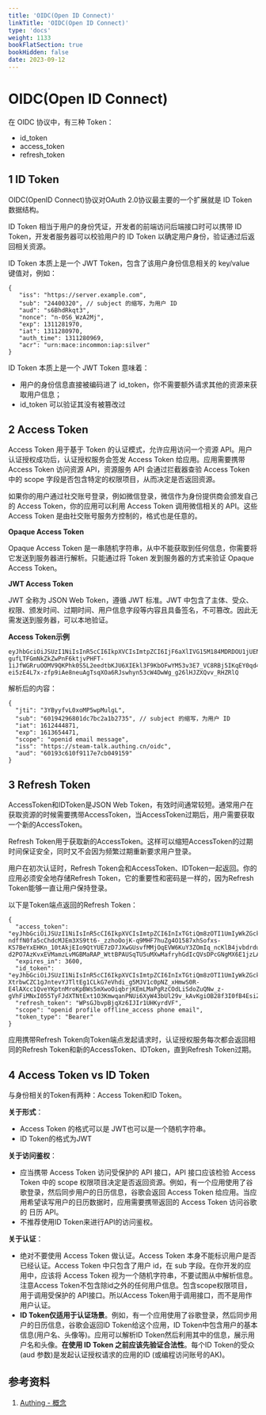 ```yaml
---
title: 'OIDC(Open ID Connect)'
linkTitle: 'OIDC(Open ID Connect)'
type: 'docs'
weight: 1133
bookFlatSection: true
bookHidden: false
date: 2023-09-12
---
```


# OIDC(Open ID Connect)

在 OIDC 协议中，有三种 Token：
* id_token
* access_token
* refresh_token

## 1 ID Token
OIDC(OpenID Connect)协议对OAuth 2.0协议最主要的一个扩展就是 ID Token 数据结构。

ID Token 相当于用户的身份凭证，开发者的前端访问后端接口时可以携带 ID Token，开发者服务器可以校验用户的 ID Token 以确定用户身份，验证通过后返回相关资源。

ID Token 本质上是一个 JWT Token，包含了该用户身份信息相关的 key/value 键值对，例如：
```
{
   "iss": "https://server.example.com",
   "sub": "24400320", // subject 的缩写，为用户 ID
   "aud": "s6BhdRkqt3",
   "nonce": "n-0S6_WzA2Mj",
   "exp": 1311281970,
   "iat": 1311280970,
   "auth_time": 1311280969,
   "acr": "urn:mace:incommon:iap:silver"
}
```

ID Token 本质上是一个 JWT Token 意味着：
* 用户的身份信息直接被编码进了 id_token，你不需要额外请求其他的资源来获取用户信息；
* id_token 可以验证其没有被篡改过

## 2 Access Token
Access Token 用于基于 Token 的认证模式，允许应用访问一个资源 API。用户认证授权成功后，认证授权服务会签发 Access Token 给应用。应用需要携带 Access Token 访问资源 API，资源服务 API 会通过拦截器查验 Access Token 中的 scope 字段是否包含特定的权限项目，从而决定是否返回资源。

如果你的用户通过社交账号登录，例如微信登录，微信作为身份提供商会颁发自己的 Access Token，你的应用可以利用 Access Token 调用微信相关的 API。这些 Access Token 是由社交账号服务方控制的，格式也是任意的。

**Opaque Access Token**

Opaque Access Token 是一串随机字符串，从中不能获取到任何信息，你需要将它发送到服务器进行解析。只能通过将 Token 发到服务器的方式来验证 Opaque Access Token。

**JWT Access Token**

JWT 全称为 JSON Web Token，遵循 JWT 标准。JWT 中包含了主体、受众、权限、颁发时间、过期时间、用户信息字段等内容且具备签名，不可篡改。因此无需发送到服务器，可以本地验证。

**Access Token示例**
```
eyJhbGciOiJSUzI1NiIsInR5cCI6IkpXVCIsImtpZCI6IjF6aXlIVG15M184MDRDOU1jUENHVERmYWJCNThBNENlZG9Wa3VweXdVeU0ifQ.eyJqdGkiOiIzWUJ5eWZ2TDB4b01QNXdwTXVsZ0wiLCJzdWIiOiI2MDE5NDI5NjgwMWRjN2JjMmExYjI3MzUiLCJpYXQiOjE2MTI0NDQ4NzEsImV4cCI6MTYxMzY1NDQ3MSwic2NvcGUiOiJvcGVuaWQgZW1haWwgbWVzc2FnZSIsImlzcyI6Imh0dHBzOi8vc3RlYW0tdGFsay5hdXRoaW5nLmNuL29pZGMiLCJhdWQiOiI2MDE5M2M2MTBmOTExN2U3Y2IwNDkxNTkifQ.cYyZ6buwAjp7DzrYQEhvz5rvUBhkv_s8xzuv2JHgzYx0jbqqsWrA_-gufLTFGmNkZkZwPnF6ktjvPHFT-1iJfWGRruOOMV9QKPhk0S5L2eedtbKJU6XIEkl3F9KbOFwYM53v3E7_VC8RBj5IKqEY0qd4mW36C9VbS695wZlvMYnmXhIopYsd5c83i39fLBF8vEBZE1Rq6tqTQTbHAasR2eUz1LnOqxNp2NNkV2dzlcNIksSDbEGjTNkWceeTWBRtFMi_o9EWaHExdm5574jQ-ei5zE4L7x-zfp9iAe8neuAgTsqXOa6RJswhyn53cW4DwWg_g26lHJZXQvv_RHZRlQ
```

解析后的内容：

```
{
  "jti": "3YByyfvL0xoMP5wpMulgL",
  "sub": "60194296801dc7bc2a1b2735", // subject 的缩写，为用户 ID
  "iat": 1612444871,
  "exp": 1613654471,
  "scope": "openid email message",
  "iss": "https://steam-talk.authing.cn/oidc",
  "aud": "60193c610f9117e7cb049159"
}
```

## 3 Refresh Token
AccessToken和IDToken是JSON Web Token，有效时间通常较短。通常用户在获取资源的时候需要携带AccessToken，当AccessToken过期后，用户需要获取一个新的AccessToken。

Refresh Token用于获取新的AccessToken。这样可以缩短AccessToken的过期时间保证安全，同时又不会因为频繁过期重新要求用户登录。

用户在初次认证时，Refresh Token会和AccessToken、IDToken一起返回。你的应用必须安全地存储Refresh Token，它的重要性和密码是一样的，因为Refresh Token能够一直让用户保持登录。

以下是Token端点返回的Refresh Token：
```
{
  "access_token": "eyJhbGciOiJSUzI1NiIsInR5cCI6IkpXVCIsImtpZCI6InIxTGtiQm8zOTI1UmIyWkZGckt5VTNNVmV4OVQyODE3S3gwdmJpNmlfS2MifQ.eyJqdGkiOiJ4R01uczd5cmNFckxiakNRVW9US1MiLCJzdWIiOiI1YzlmNzVjN2NjZjg3YjA1YTkyMWU5YjAiLCJpc3MiOiJodHRwczovL2F1dGhpbmcuY24iLCJpYXQiOjE1NTQ1Mzc4NjksImV4cCI6MTU1NDU0MTQ2OSwic2NvcGUiOiJvcGVuaWQgcHJvZmlsZSBvZmZsaW5lX2FjY2VzcyBwaG9uZSBlbWFpbCIsImF1ZCI6IjVjYTc2NWUzOTMxOTRkNTg5MWRiMTkyNyJ9.wX05OAgYuXeYM7zCxhrkvTO_taqxrCTG_L2ImDmQjMml6E3GXjYA9EFK0NfWquUI2mdSMAqohX-ndffN0fa5cChdcMJEm3XS9tt6-_zzhoOojK-q9MHF7huZg4O1587xhSofxs-KS7BeYxEHKn_10tAkjEIo9QtYUE7zD7JXwGUsvfMMjOqEVW6KuY3ZOmIq_ncKlB4jvbdrduxy1pbky_kvzHWlE9El_N5qveQXyuvNZVMSIEpw8_y5iSxPxKfrVwGY7hBaF40Oph-d2PO7AzKvxEVMamzLvMGBMaRAP_WttBPAUSqTU5uMXwMafryhGdIcQVsDPcGNgMX6E1jzLA",
  "expires_in": 3600,
  "id_token": "eyJhbGciOiJSUzI1NiIsInR5cCI6IkpXVCIsImtpZCI6InIxTGtiQm8zOTI1UmIyWkZGckt5VTNNVmV4OVQyODE3S3gwdmJpNmlfS2MifQ.eyJzdWIiOiI1YzlmNzVjN2NjZjg3YjA1YTkyMWU5YjAiLCJub25jZSI6IjIyMTIxIiwiYXRfaGFzaCI6Ik5kbW9iZVBZOEFFaWQ2T216MzIyOXciLCJzaWQiOiI1ODM2NzllNC1lYWM5LTRjNDEtOGQxMS1jZWFkMmE5OWQzZWIiLCJhdWQiOiI1Y2E3NjVlMzkzMTk0ZDU4OTFkYjE5MjciLCJleHAiOjE1NTQ1NDE0NjksImlhdCI6MTU1NDUzNzg2OSwiaXNzIjoiaHR0cHM6Ly9hdXRoaW5nLmNuIn0.IQi5FRHO756e_eAmdAs3OnFMU7QuP-XtrbwCZC1gJntevYJTltEg1CLkG7eVhdi_g5MJV1c0pNZ_xHmwS0R-E4lAXcc1QveYKptnMroKpBWs5mXwoOiqbrjKEmLMaPgRzCOdLiSdoZuQNw_z-gVhFiMNxI055TyFJdXTNtExt1O3KmwqanPNUi6XyW43bUl29v_kAvKgiOB28f3I0fB4EsiZjxp1uxHQBaDeBMSPaRVWQJcIjAJ9JLgkaDt1j7HZ2a1daWZ4HPzifDuDfi6_Ob1ZL40tWEC7xdxHlCEWJ4pUIsDjvScdQsez9aV_xMwumw3X4tgUIxFOCNVEvr73Fg",
  "refresh_token": "WPsGJbvpBjqXz6IJIr1UHKyrdVF",
  "scope": "openid profile offline_access phone email",
  "token_type": "Bearer"
}
```

应用携带Refresh Token向Token端点发起请求时，认证授权服务每次都会返回相同的Refresh Token和新的AccessToken、IDToken，直到Refresh Token过期。

## 4 Access Token vs ID Token
与身份相关的Token有两种：Access Token和ID Token。

**关于形式**：
* Access Token 的格式可以是 JWT也可以是一个随机字符串。
* ID Token的格式为JWT

**关于访问鉴权**：
* 应当携带 Access Token 访问受保护的 API 接口，API 接口应该检验 Access Token 中的 scope 权限项目决定是否返回资源。例如，有一个应用使用了谷歌登录，然后同步用户的日历信息，谷歌会返回 Access Token 给应用。当应用希望读写用户的日历数据时，应用需要携带返回的 Access Token 访问谷歌的 日历 API。
* 不推荐使用ID Token来进行API的访问鉴权。

**关于认证**：
* 绝对不要使用 Access Token 做认证。Access Token 本身不能标识用户是否已经认证。Access Token 中只包含了用户 id，在 sub 字段。在你开发的应用中，应该将 Access Token 视为一个随机字符串，不要试图从中解析信息。注意Access Token不包含除id之外的任何用户信息。包含scope权限项目，用于调用受保护的 API接口。所以Access Token用于调用接口，而不是用作用户认证。
* **ID Token仅适用于认证场景**。例如，有一个应用使用了谷歌登录，然后同步用户的日历信息，谷歌会返回ID Token给这个应用，ID Token中包含用户的基本信息(用户名、头像等)。应用可以解析ID Token然后利用其中的信息，展示用户名和头像。**在使用 ID Token 之前应该先验证合法性**。每个ID Token的受众(aud 参数)是发起认证授权请求的应用的ID (或编程访问账号的AK)。

## 参考资料
1.  [Authing - 概念](https://docs.authing.cn/v2/concepts/)